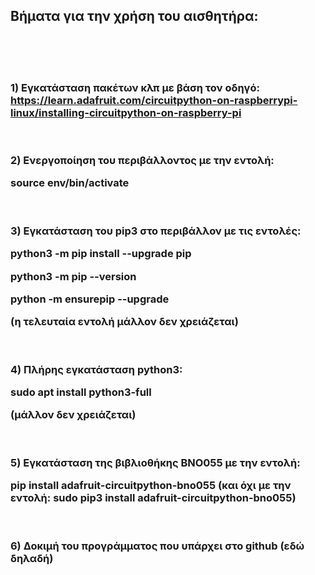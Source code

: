 <H2>Βήματα για την χρήση του αισθητήρα:</H2>

<br><br><br>
<H3>
1) Εγκατάσταση πακέτων κλπ με βάση τον οδηγό:
<br>
<a href="https://learn.adafruit.com/circuitpython-on-raspberrypi-linux/installing-circuitpython-on-raspberry-pi">
https://learn.adafruit.com/circuitpython-on-raspberrypi-linux/installing-circuitpython-on-raspberry-pi</a>

<br><br>
2) Ενεργοποίηση του περιβάλλοντος με την εντολή:

source env/bin/activate

<br><br>
3) Εγκατάσταση του pip3 στο περιβάλλον με τις εντολές:

python3 -m pip install --upgrade pip

python3 -m pip --version

python -m ensurepip --upgrade

(η τελευταία εντολή μάλλον δεν χρειάζεται)

<br><br>
4) Πλήρης εγκατάσταση python3:

sudo apt install python3-full

(μάλλον δεν χρειάζεται)

<br><br>
5) Εγκατάσταση της βιβλιοθήκης BNO055 με την εντολή:

pip install adafruit-circuitpython-bno055
(και όχι με την εντολή: sudo pip3 install adafruit-circuitpython-bno055)

<br><br>
6) Δοκιμή του προγράμματος που υπάρχει στο github (εδώ δηλαδή)
</H3>
